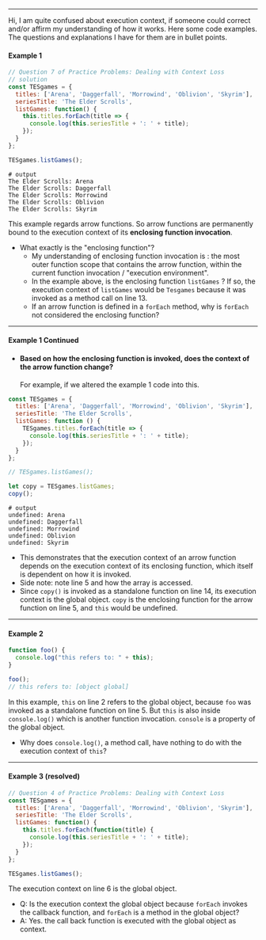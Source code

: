 ------

Hi, I am quite confused about execution context, if someone could correct and/or affirm my understanding of how it works. Here some code examples. The questions and explanations I have for them are in bullet points. 

#### Example 1 

```js
// Question 7 of Practice Problems: Dealing with Context Loss
// solution
const TESgames = {
  titles: ['Arena', 'Daggerfall', 'Morrowind', 'Oblivion', 'Skyrim'],
  seriesTitle: 'The Elder Scrolls',
  listGames: function() {
    this.titles.forEach(title => {
      console.log(this.seriesTitle + ': ' + title);
    });
  }
};

TESgames.listGames();
```

```terminal
# output
The Elder Scrolls: Arena
The Elder Scrolls: Daggerfall
The Elder Scrolls: Morrowind
The Elder Scrolls: Oblivion
The Elder Scrolls: Skyrim
```

This example regards arrow functions. So arrow functions are permanently bound to the execution context of its **enclosing function invocation**. 

- What exactly is the "enclosing function"? 
  - My understanding of enclosing function invocation is : the most outer function scope that contains the arrow function, within the current function invocation / "execution environment". 
  - In the example above, is the enclosing function `listGames` ? If so, the execution context of `listGames` would be `Tesgames` because it was invoked as a method call on line 13. 
  - If an arrow function is defined in a `forEach` method, why is `forEach` not considered the enclosing function? 

------

#### Example 1 Continued 

- #### Based on how the enclosing function is invoked, does the context of the arrow function change? 

  For example, if we altered the example 1 code into this. 

```js
const TESgames = {
  titles: ['Arena', 'Daggerfall', 'Morrowind', 'Oblivion', 'Skyrim'],
  seriesTitle: 'The Elder Scrolls',
  listGames: function () {
    TESgames.titles.forEach(title => {
      console.log(this.seriesTitle + ': ' + title);
    });
  }
};

// TESgames.listGames();

let copy = TESgames.listGames;
copy(); 
```

```terminal
# output
undefined: Arena
undefined: Daggerfall
undefined: Morrowind
undefined: Oblivion
undefined: Skyrim
```

- This demonstrates that the execution context of an arrow function depends on the execution context of its enclosing function, which itself is dependent on how it is invoked. 
- Side note: note line 5 and how the array is accessed. 
- Since `copy()` is invoked as a standalone function on line 14, its execution context is the global object. `copy` is the enclosing function for the arrow function on line 5, and `this` would be undefined.  

------

#### Example 2

```js
function foo() {
  console.log("this refers to: " + this);
}

foo();
// this refers to: [object global]
```

In this example, `this` on line 2 refers to the global object, because `foo` was invoked as a standalone function on line 5. But `this` is also inside `console.log()` which is another function invocation. `console` is a property of the global object. 

- Why does `console.log()`, a method call, have nothing to do with the execution context of `this`? 

------

#### Example 3 (resolved)

```js
// Question 4 of Practice Problems: Dealing with Context Loss
const TESgames = {
  titles: ['Arena', 'Daggerfall', 'Morrowind', 'Oblivion', 'Skyrim'],
  seriesTitle: 'The Elder Scrolls',
  listGames: function() {
    this.titles.forEach(function(title) {
      console.log(this.seriesTitle + ': ' + title);
    });
  }
};

TESgames.listGames();
```

The execution context on line 6 is the global object. 

- Q: Is the execution context the global object because `forEach` invokes the callback function, and `forEach` is a method in the global object? 
- A: Yes. the call back function is executed with the global object as context. 

